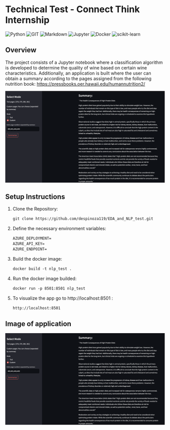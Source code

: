 # Technical Test - Connect Think Internship
![Python](https://img.shields.io/badge/Python-FFD43B?style=for-the-badge&logo=python&logoColor=blue) ![GIT](https://img.shields.io/badge/GIT-E44C30?style=for-the-badge&logo=git&logoColor=white) ![Markdown](https://img.shields.io/badge/Markdown-000000?style=for-the-badge&logo=markdown&logoColor=white) ![Jupyter](https://img.shields.io/badge/Jupyter-F37626.svg?&style=for-the-badge&logo=Jupyter&logoColor=white) ![Docker](https://img.shields.io/badge/Docker-2CA5E0?style=for-the-badge&logo=docker&logoColor=white) ![scikit-learn](https://img.shields.io/badge/scikit_learn-F7931E?style=for-the-badge&logo=scikit-learn&logoColor=white)


## Overview
The project consists of a Jupyter notebook where a classification algorithm is developed to determine the quality of wine based on certain wine characteristics. Additionally, an application is built where the user can obtain a summary according to the pages assigned from the following nutrition book: https://pressbooks.oer.hawaii.edu/humannutrition2/ 
<p align="center">
  <img src="app.png" alt="Sample Image" width="600">
</p>

## Setup Instructions
1. Clone the Repository:
    ```html
    git clone https://github.com/despinoza119/EDA_and_NLP_test.git
    ```

2. Define the necessary environment variables:
    ```html
    AZURE_DEPLOYMENT=
    AZURE_API_KEY=
    AZURE_ENDPOINT=
    ```

3. Build the docker image:
    ```html
    docker build -t nlp_test .
    ```

4. Run the docker image builded:
    ```html
    docker run -p 8501:8501 nlp_test
    ```

5. To visualize the app go to http://localhost:8501 :
    ```html
    http://localhost:8501
    ```

## Image of application
![Sample Image](app.png)
